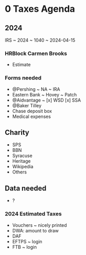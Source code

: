 # 0 Taxes Agenda

## 2024


IRS ~ 2024 ~ 1040 ~ 2024-04-15 

### HRBlock Carmen Brooks

* Estimate

### Forms needed

* @Pershing ~ NA ~ IRA
* Eastern Bank ~ Hovey ~ Patch
* @Aidvantage ~ \[x\] WSD \[x\] SSA
* @Baker Tilley
* Chase deposit box
* Medical expenses

## Charity

* SPS
* BBN
* Syracuse
* Heritage
* Wikipedia
* Others

## Data needed

* ?

### 2024 Estimated Taxes

* Vouchers ~ nicely printed
* DWA: amount to draw
* DAF
* EFTPS ~ login
* FTB ~ login